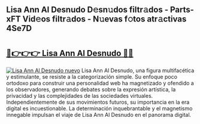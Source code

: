 ## Lisa Ann Al Desnudo D𝚎sn𝚞dos filtr𝚊dos - Parts-xFT Vid𝚎os filtr𝚊dos - N𝚞evas f𝚘tos atr𝚊ctivas 4Se7D

# <h2><a href="http://mb9lmer.tromn.icu/?c=Lisa+Ann+Al+Desnudo">🔗👉👉👉 Lisa Ann Al Desnudo 🔗🔗</a></h2>

[![Lisa Ann Al Desnudo nuevo](https://i.imgur.com/pEAQMta.gif)](http://mb9lmer.tromn.icu/?c=Lisa+Ann+Al+Desnudo)
Lisa Ann Al Desnudo, una figura multifacética y estimulante, se resiste a la categorización simple. Su enfoque poco ortodoxo para construir una personalidad web ha magnetizado y ofendido a los observadores, generando debates sobre la expresión artística, la privacidad y las complejidades de las sociedades virtuales. Independientemente de sus movimientos futuros, su importancia en la era digital es incuestionable. La determinación inquebrantable y el magnetismo innegable impulsan el viaje de Lisa Ann Al Desnudo en el panorama digital.
